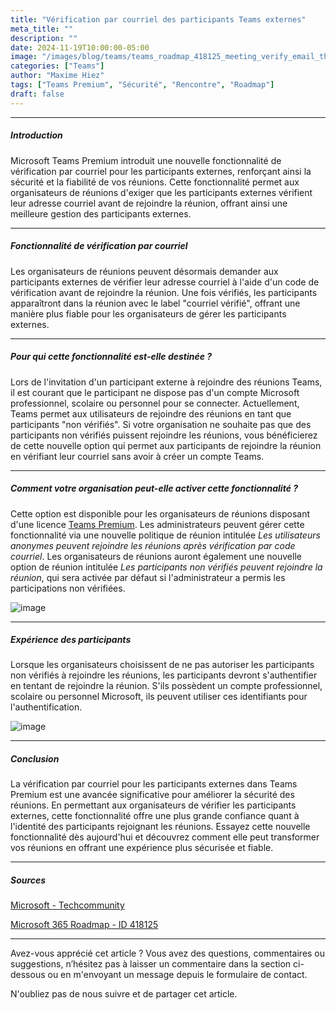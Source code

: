 ```yaml
---
title: "Vérification par courriel des participants Teams externes"
meta_title: ""
description: ""
date: 2024-11-19T10:00:00-05:00
image: "/images/blog/teams/teams_roadmap_418125_meeting_verify_email_thumbnail.png"
categories: ["Teams"]
author: "Maxime Hiez"
tags: ["Teams Premium", "Sécurité", "Rencontre", "Roadmap"]
draft: false
---
```

---

##### Introduction
Microsoft Teams Premium introduit une nouvelle fonctionnalité de vérification par courriel pour les participants externes, renforçant ainsi la sécurité et la fiabilité de vos réunions. Cette fonctionnalité permet aux organisateurs de réunions d'exiger que les participants externes vérifient leur adresse courriel avant de rejoindre la réunion, offrant ainsi une meilleure gestion des participants externes.

---

##### Fonctionnalité de vérification par courriel
Les organisateurs de réunions peuvent désormais demander aux participants externes de vérifier leur adresse courriel à l'aide d'un code de vérification avant de rejoindre la réunion. Une fois vérifiés, les participants apparaîtront dans la réunion avec le label "courriel vérifié", offrant une manière plus fiable pour les organisateurs de gérer les participants externes.

---

##### Pour qui cette fonctionnalité est-elle destinée ?
Lors de l'invitation d'un participant externe à rejoindre des réunions Teams, il est courant que le participant ne dispose pas d'un compte Microsoft professionnel, scolaire ou personnel pour se connecter. Actuellement, Teams permet aux utilisateurs de rejoindre des réunions en tant que participants "non vérifiés". Si votre organisation ne souhaite pas que des participants non vérifiés puissent rejoindre les réunions, vous bénéficierez de cette nouvelle option qui permet aux participants de rejoindre la réunion en vérifiant leur courriel sans avoir à créer un compte Teams.

---

##### Comment votre organisation peut-elle activer cette fonctionnalité ?
Cette option est disponible pour les organisateurs de réunions disposant d'une licence <u>Teams Premium</u>. Les administrateurs peuvent gérer cette fonctionnalité via une nouvelle politique de réunion intitulée *Les utilisateurs anonymes peuvent rejoindre les réunions après vérification par code courriel*. Les organisateurs de réunions auront également une nouvelle option de réunion intitulée *Les participants non vérifiés peuvent rejoindre la réunion*, qui sera activée par défaut si l'administrateur a permis les participations non vérifiées.

![image](/images/blog/teams/teams_roadmap_418125_meeting_verify_email_001.png)

---

##### Expérience des participants
Lorsque les organisateurs choisissent de ne pas autoriser les participants non vérifiés à rejoindre les réunions, les participants devront s'authentifier en tentant de rejoindre la réunion. S'ils possèdent un compte professionnel, scolaire ou personnel Microsoft, ils peuvent utiliser ces identifiants pour l'authentification.

![image](/images/blog/teams/teams_roadmap_418125_meeting_verify_email_002.png)

---

##### Conclusion
La vérification par courriel pour les participants externes dans Teams Premium est une avancée significative pour améliorer la sécurité des réunions. En permettant aux organisateurs de vérifier les participants externes, cette fonctionnalité offre une plus grande confiance quant à l'identité des participants rejoignant les réunions. Essayez cette nouvelle fonctionnalité dès aujourd'hui et découvrez comment elle peut transformer vos réunions en offrant une expérience plus sécurisée et fiable.

---

##### Sources
[Microsoft - Techcommunity](https://techcommunity.microsoft.com/blog/microsoftteamsblog/enhance-meeting-security-with-teams-premium%E2%80%99s-email-verification-for-external-me/4292196)

[Microsoft 365 Roadmap - ID 418125](https://www.microsoft.com/fr-ca/microsoft-365/roadmap?filters=Microsoft%20Teams&searchterms=418125)

---


Avez-vous apprécié cet article ? Vous avez des questions, commentaires ou suggestions, n’hésitez pas à laisser un commentaire dans la section ci-dessous ou en m'envoyant un message depuis le formulaire de contact.

N'oubliez pas de nous suivre et de partager cet article.